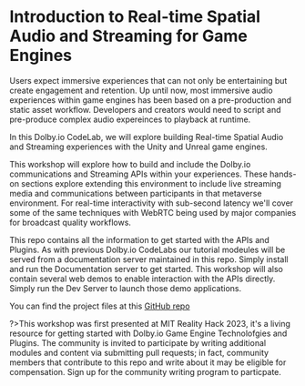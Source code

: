 # Introduction to Real-time Spatial Audio and Streaming for Game Engines
Users expect immersive experiences that can not only be entertaining but create engagement and retention.
Up until now, most immersive audio experiences within game engines has been based on a pre-production and static asset workflow. Developers and creators would need to script and pre-produce complex audio expereinces to playback at runtime. 

In this Dolby.io CodeLab, we will explore building Real-time Spatial Audio and Streaming experiences with the Unity and Unreal game engines. 

This workshop will explore how to build and include the Dolby.io communications and Streaming APIs within your experiences. These hands-on sections explore extending this environment to include live streaming media and communications between participants in that metaverse environment. For real-time interactivity with sub-second latency we'll cover some of the same techniques with WebRTC being used by major companies for broadcast quality workflows.

This repo contains all the information to get started with the APIs and Plugins.  As with previous Dolby.io CodeLabs our tutorial modeules will be served from a documentation server maintained in this repo.  Simply install and run the Documentation server to get started.  This workshop will also contain several web demos to enable interaction with the APIs directly.  Simply run the Dev Server to launch those demo applications. 

You can find the project files at this [GitHub repo](https://github.com/dolbyio-samples/workshop-game-engines.git)

?>This workshop was first presented at MIT Reality Hack 2023, it's a living resource for getting started with Dolby.io Game Engine Technolofgies and Plugins.  The community is invited to participate by writing additional modules and content via submitting pull requests; in fact, community members that contribute to this repo and write about it may be eligible for compensation. Sign up for the community writing program to particpate.